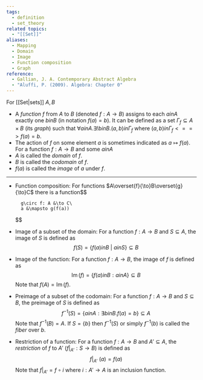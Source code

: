 ```yaml
---
tags:
  - definition
  - set_theory
related topics:
  - "[[Set]]"
aliases:
  - Mapping
  - Domain
  - Image
  - Function composition
  - Graph
reference:
  - Gallian, J. A. Contemporary Abstract Algebra
  - "Aluffi, P. (2009). Algebra: Chapter 0"
---
```

For [[Set|sets]] $A,B$
- A _function_ $f$ from $A$ to $B$ (denoted $f:A\to B$) assigns to each $a in A$ exactly one $b in B$ (in notation $f(a)=b$). It can be defined as a set $\Gamma_f \subseteq A\times B$ (its _graph_) such that $\forall a in A. \exists! b in B. (a,b) in \Gamma_f$ where $(a,b) in\Gamma_f  <==> f(a)=b$.
- The action of $f$ on some element $a$ is sometimes indicated as $a\mapsto f(a)$.
For a function $f:A\to B$ and some $a in A$
- $A$ is called the _domain_ of $f$.
- $B$ is called the _codomain_ of $f$.
- $f(a)$ is called the _image_ of $a$ under $f$.
---
- Function composition:
	For functions $A\overset{f}{\to}B\overset{g}{\to}C$ there is a function$$
	
		g\circ f: A &\to C\
		a &\mapsto g(f(a))
	
	$$
- Image of a subset of the domain:
	For a function $f:A\to B$ and $S\subseteq A$, the image of $S$ is defined as$$
		f(S) =\{f(a) in B\ |\ a in S\}\subseteq B
	$$
- Image of the function:
	For a function $f:A\to B$, the image of $f$ is defined as$$
		\operatorname{Im}(f) = \{f(a) in B: a in A\}\subseteq B
	$$Note that $f(A)=\operatorname{Im}(f)$.
- Preimage of a subset of the codomain:
	For a function $f:A\to B$ and $S\subseteq B$, the preimage of $S$ is defined as$$
		f^{-1}(S) = \{a in A: \exists b in B. f(a)=b\}\subseteq A
	$$Note that $f^{-1}(B)=A$. If $S=\{b\}$ then $f^{-1}(S)$ or simply $f^{-1}(b)$ is called the _fiber_ over $b$.
- Restriction of a function:
	For a function $f:A\to B$ and $A'\subseteq A$, the _restriction_ of $f$ to $A'$ ($f|_{A'}: S \to B$) is defined as$$
		f|_{A'}\ (a) = f(a)
	$$Note that $f|_{A'}=f\circ i$ where $i: A'\to A$ is an inclusion function.